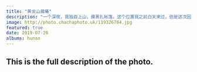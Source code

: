 ```yaml
---
title: "黄龙山晨曦"
description: "一个深夜，我独自上山，摸黑扎帐篷。这个位置我之前白天来过，但是这次因为安装了风车，把地形改变了，没有道路了。我背着二三十斤的背包，看了几次地图确认我没走错，助跑了一下，冲上了土坡，才看到路在后面。我扎营的地方在防火带上，并且地势稍凹，没有风，也没有蚊虫。此时城里36度，山上还有点冷。拍了一晚上星星之后，迎来了晨曦美景。"
image: http://photo.chachaphoto.uk/119326784.jpg
featured: true
date: 2019-07-28
albums: hunan
---
```


## This is the full description of the photo.

